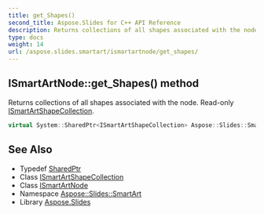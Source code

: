 ```yaml
---
title: get_Shapes()
second_title: Aspose.Slides for C++ API Reference
description: Returns collections of all shapes associated with the node. Read-only ISmartArtShapeCollection.
type: docs
weight: 14
url: /aspose.slides.smartart/ismartartnode/get_shapes/
---
```

## ISmartArtNode::get_Shapes() method


Returns collections of all shapes associated with the node. Read-only [ISmartArtShapeCollection](../../ismartartshapecollection/).

```cpp
virtual System::SharedPtr<ISmartArtShapeCollection> Aspose::Slides::SmartArt::ISmartArtNode::get_Shapes()=0
```

## See Also

* Typedef [SharedPtr](../../../system/sharedptr/)
* Class [ISmartArtShapeCollection](../../ismartartshapecollection/)
* Class [ISmartArtNode](../)
* Namespace [Aspose::Slides::SmartArt](../../)
* Library [Aspose.Slides](../../../)